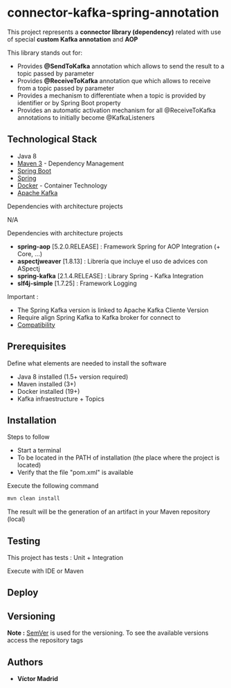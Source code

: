 # connector-kafka-spring-annotation

This project represents a **connector library (dependency)** related with use of special **custom Kafka annotation** and **AOP**

This library stands out for:

* Provides **@SendToKafka** annotation which allows to send the result to a topic passed by parameter
* Provides **@ReceiveToKafka** annotation que which allows to receive from a topic passed by parameter
* Provides a mechanism to differentiate when a topic is provided by identifier or by Spring Boot property
* Provides an automatic activation mechanism for all @ReceiveToKafka annotations to initially become @KafkaListeners





## Technological Stack

* Java 8
* [Maven 3](https://maven.apache.org/) - Dependency Management
* [Spring Boot](https://spring.io/projects/spring-boot)
* [Spring](https://spring.io)
* [Docker](https://www.docker.com/) - Container Technology
* [Apache Kafka ](https://kafka.apache.org/) 

Dependencies with architecture projects

N/A

Dependencies with architecture projects

* **spring-aop** [5.2.0.RELEASE] : Framework Spring for AOP Integration (+ Core, ...)
* **aspectjweaver** [1.8.13] : Librería que incluye el uso de advices con ASpectj
* **spring-kafka** [2.1.4.RELEASE] : Library Spring - Kafka Integration
* **slf4j-simple** [1.7.25] : Framework Logging


Important :

* The Spring Kafka version is linked to Apache Kafka Cliente Version 
* Require align Spring Kafka to Kafka broker for connect to
* [Compatibility](https://spring.io/projects/spring-kafka#kafka-client-compatibility)





## Prerequisites

Define what elements are needed to install the software

* Java 8 installed (1.5+ version required)
* Maven installed  (3+)
* Docker installed (19+)
* Kafka infraestructure + Topics





## Installation

Steps to follow

* Start a terminal
* To be located in the PATH of installation (the place where the project is located)
* Verify that the file "pom.xml" is available

Execute the following command

```bash
mvn clean install
```

The result will be the generation of an artifact in your Maven repository (local)






## Testing

This project has tests : Unit + Integration

Execute with IDE or Maven





## Deploy

## Versioning

**Note :** [SemVer](http://semver.org/) is used for the versioning.
To see the available versions access the repository tags






## Authors

* **Víctor Madrid**
